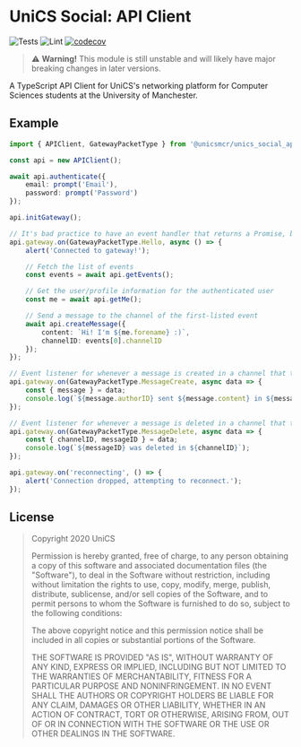# UniCS Social: API Client

![Tests](https://github.com/unicsmcr/unics_social_api_client/workflows/Tests/badge.svg)
![Lint](https://github.com/unicsmcr/unics_social_api_client/workflows/Lint/badge.svg)
[![codecov](https://codecov.io/gh/unicsmcr/unics_social_api_client/branch/main/graph/badge.svg)](https://codecov.io/gh/unicsmcr/unics_social_api_client)

> ⚠️ **Warning!**
> This module is still unstable and will likely have major breaking changes in later versions.

A TypeScript API Client for UniCS's networking platform for Computer Sciences students at the University of Manchester.

## Example

```ts
import { APIClient, GatewayPacketType } from '@unicsmcr/unics_social_api_client';

const api = new APIClient();

await api.authenticate({
	email: prompt('Email'),
	password: prompt('Password')
});

api.initGateway();

// It's bad practice to have an event handler that returns a Promise, but this is just for demo purposes
api.gateway.on(GatewayPacketType.Hello, async () => {
	alert('Connected to gateway!');

	// Fetch the list of events
	const events = await api.getEvents();

	// Get the user/profile information for the authenticated user
	const me = await api.getMe();

	// Send a message to the channel of the first-listed event
	await api.createMessage({
		content: `Hi! I'm ${me.forename} :)`,
		channelID: events[0].channelID
	});
});

// Event listener for whenever a message is created in a channel that the user has access to
api.gateway.on(GatewayPacketType.MessageCreate, async data => {
	const { message } = data;
	console.log(`${message.authorID} sent ${message.content} in ${message.channelID}`);
});

// Event listener for whenever a message is deleted in a channel that the user has access to
api.gateway.on(GatewayPacketType.MessageDelete, async data => {
	const { channelID, messageID } = data;
	console.log(`${messageID} was deleted in ${channelID}`);
});

api.gateway.on('reconnecting', () => {
	alert('Connection dropped, attempting to reconnect.');
});
```

## License

> Copyright 2020 UniCS
>
> Permission is hereby granted, free of charge, to any person obtaining a copy of this software and associated documentation files (the "Software"), to deal in the Software without restriction, including without limitation the rights to use, copy, modify, merge, publish, distribute, sublicense, and/or sell copies of the Software, and to permit persons to whom the Software is furnished to do so, subject to the following conditions:
> 
> The above copyright notice and this permission notice shall be included in all copies or substantial portions of the Software.
> 
> THE SOFTWARE IS PROVIDED "AS IS", WITHOUT WARRANTY OF ANY KIND, EXPRESS OR IMPLIED, INCLUDING BUT NOT LIMITED TO THE WARRANTIES OF MERCHANTABILITY, FITNESS FOR A PARTICULAR PURPOSE AND NONINFRINGEMENT. IN NO EVENT SHALL THE AUTHORS OR COPYRIGHT HOLDERS BE LIABLE FOR ANY CLAIM, DAMAGES OR OTHER LIABILITY, WHETHER IN AN ACTION OF CONTRACT, TORT OR OTHERWISE, ARISING FROM, OUT OF OR IN CONNECTION WITH THE SOFTWARE OR THE USE OR OTHER DEALINGS IN THE SOFTWARE.
